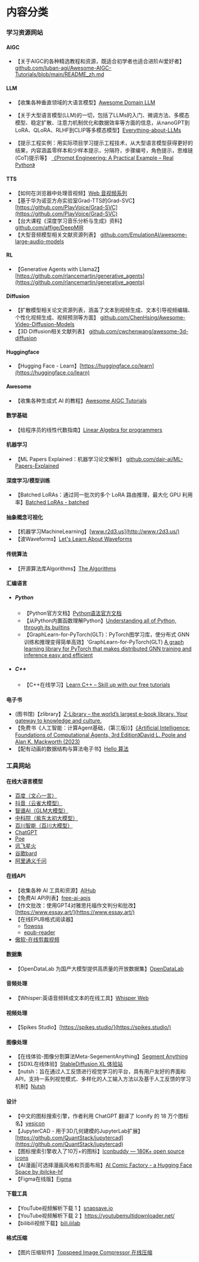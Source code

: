 # 内容分类

### 学习资源网站

#### AIGC

- 【关于AIGC的各种精选教程和资源，既适合初学者也适合进阶AI爱好者】[github.com/luban-agi/Awesome-AIGC-Tutorials/blob/main/README_zh.md](github.com/luban-agi/Awesome-AIGC-Tutorials/blob/main/README_zh.md)

#### LLM

- 【收集各种垂直领域的大语言模型】[Awesome Domain LLM](https://github.com/luban-agi/Awesome-Domain-LLM)

- 【关于大型语言模型(LLM)的一切，包括了LLMs的入门、微调方法、多模态模型、稳定扩散、注意力机制优化和数据效率等方面的信息，从nanoGPT到LoRA、QLoRA、RLHF到CLIP等多模态模型】[Everything-about-LLMs](github.com/tianlinxu312/Everything-about-LLMs) 

- 【提示工程实例：用实际项目学习提示工程技术，从大型语言模型获得更好的结果，内容涵盖零样本和少样本提示，分隔符，步骤编号，角色提示，思维链(CoT)提示等】 [《Prompt Engineering: A Practical Example – Real Python》](https://realpython.com/practical-prompt-engineering/)

#### TTS

- 【如何在浏览器中处理音视频】[Web 音视频系列](https://hughfenghen.github.io/tag/WebAV/)
- 【基于华为诺亚方舟实验室Grad-TTS的Grad-SVC】[https://github.com/PlayVoice/Grad-SVC](https://github.com/PlayVoice/Grad-SVC)
- 【台大课程《深度学习音乐分析与生成》资料】 [github.com/affige/DeepMIR](http://github.com/affige/DeepMIR) 
- 【大型音频模型相关文献资源列表】 [github.com/EmulationAI/awesome-large-audio-models](http://github.com/EmulationAI/awesome-large-audio-models)

#### RL

- 【Generative Agents with Llama2】[https://github.com/rlancemartin/generative_agents](https://github.com/rlancemartin/generative_agents)

#### Diffusion

- 【扩散模型相关论文资源列表，涵盖了文本到视频生成、文本引导视频编辑、个性化视频生成、视频预测等方面】 [github.com/ChenHsing/Awesome-Video-Diffusion-Models](http://github.com/ChenHsing/Awesome-Video-Diffusion-Models)
- 【3D Diffusion相关文献列表】 [github.com/cwchenwang/awesome-3d-diffusion](http://github.com/cwchenwang/awesome-3d-diffusion)

#### Huggingface

- 【Hugging Face - Learn】[https://huggingface.co/learn](https://huggingface.co/learn)

#### Awesome

- 【收集各种生成式 AI 的教程】[Awesome AIGC Tutorials](https://github.com/luban-agi/Awesome-AIGC-Tutorials)

#### 数学基础

- 【给程序员的线性代数指南】[Linear Algebra for programmers](https://coffeemug.github.io/spakhm.com/posts/01-lingalg-p1/linalg-p1.html)

#### 机器学习

- 【ML Papers Explained：机器学习论文解析】 [github.com/dair-ai/ML-Papers-Explained](http://github.com/dair-ai/ML-Papers-Explained)

#### 深度学习/模型训练

- 【Batched LoRAs：通过同一批次的多个 LoRA 路由推理，最大化 GPU 利用率】[Batched LoRAs - batched](github.com/sabetAI/BLoRA)

#### 抽象概念可视化

- 【机器学习MachineLearning】[www.r2d3.us](http://www.r2d3.us/)
- 【波Waveforms】[Let's Learn About Waveforms](https://pudding.cool/2018/02/waveforms/)

#### 传统算法

- 【开源算法库Algorithms】[The Algorithms](https://the-algorithms.com/)

#### 汇编语言

- ##### Python
  
  - 【Python官方文档】[Python语法官方文档](https://docs.python.org/zh-cn/3/tutorial/index.html)
  - 【从Python内置函数理解Python】[Understanding all of Python, through its builtins](https://tushar.lol/post/builtins/)
  - 【GraphLearn-for-PyTorch(GLT)：PyTorch图学习库，使分布式 GNN 训练和推理变得简单高效】'GraphLearn-for-PyTorch(GLT) [A graph learning library for PyTorch that makes distributed GNN training and inference easy and efficient](github.com/alibaba/graphlearn-for-pytorch)
  
- ##### C++
  
  - 【C++在线学习】[Learn C++ – Skill up with our free tutorials](https://www.learncpp.com/)

#### 电子书

- (图书馆)【zlibrary】[Z-Library – the world’s largest e-book library. Your gateway to knowledge and culture.](https://zh.zlibrary-china.se/)
- 【免费书《人工智能：计算Agent基础，(第三版)》】[《Artificial Intelligence: Foundations of Computational Agents,  3rd Edition》David L. Poole and Alan K. Mackworth (2023)](https://artint.info/3e/html/ArtInt3e.html) 
- 【配有动画的数据结构与算法电子书】[Hello 算法](https://github.com/krahets/hello-algo)

### 工具网站

#### 在线大语言模型

- [百度（文心一言）](http://wenxin.baidu.com/)
- [抖音（云雀大模型）](http://doubao.com/)
- [智谱AI（GLM大模型）](http://chatglm.cn/)
- [中科院（紫东太初大模型）](http://xihe.mindspore.cn/)
- [百川智能（百川大模型）](http://baichuan-ai.com/)
- [ChatGPT](https://chat.openai.com/)
- [Poe](https://poe.com/)
- [讯飞星火](https://passport.xfyun.cn/)
- [谷歌bard](https://bard.google.com/)
- [阿里通义千问](https://qianwen.aliyun.com/)

#### 在线API

- 【收集各种 AI 工具和资源】[AIHub](https://www.aihub.cn/)
- 【免费AI API列表】[free-ai-apis](http://github.com/NovaOSS/free-ai-apis)
- 【作文批改：使用GPT4对雅思托福作文判分和批改】[https://www.essay.art/](https://www.essay.art/)
- 【在线EPUB格式阅读器】
  - [flowoss](https://app.flowoss.com/zh-CN)
  - [epub-reader](https://epub-reader.online/)
- [傲软-在线剪裁视频](https://www.apowersoft.cn/trim-video-online)

#### 数据集

- 【OpenDataLab 为国产大模型提供高质量的开放数据集】[OpenDataLab](https://opendatalab.com/home)

#### 音频处理

- 【Whisper:英语音频转成文本的在线工具】[Whisper Web](https://huggingface.co/spaces/Xenova/whisper-web)

#### 视频处理

- 【Spikes Studio】[https://spikes.studio/](https://spikes.studio/)

#### 图像处理

- 【在线体验-图像分割算法Meta-SegementAnything】[Segment Anything](https://segment-anything.com/demo)
- 【SDXL在线体验】[StableDiffusion XL 体验站](https://www.stablediffusionai.ai/)
- 【nutsh：旨在通过人工反馈进行视觉学习的平台，具有用户友好的界面和 API，支持一系列视觉模式、多样化的人工输入方法以及基于人工反馈的学习机制】[Nutsh](https://nutsh.ai/docs/)

#### 设计

- 【中文的图标搜索引擎，作者利用 ChatGPT 翻译了 Iconify 的 18 万个图标名】[yesicon](https://yesicon.app/)
- 【JupyterCAD - 用于3D几何建模的JupyterLab扩展】[https://github.com/QuantStack/jupytercad](https://github.com/QuantStack/jupytercad)
- 【图标搜索引擎收入了10万+的图标】[Iconbuddy — 180K+ open source icons](https://iconbuddy.app/)
- 【AI漫画|可选择漫画风格和页面布局】[AI Comic Factory - a Hugging Face Space by jbilcke-hf](https://huggingface.co/spaces/jbilcke-hf/ai-comic-factory)
- 【Figma在线版】[Figma](https://www.figma.com/files/recents-and-sharing/recently-viewed)

#### 下载工具

- 【YouTube视频解析下载 1 】[snapsave.io](https://snapsave.io/zh-tw18)
- 【YouTube视频解析下载 2 】https://youtubemultidownloader.net/
- 【bilibili视频下载】[bili.iiilab](https://bili.iiilab.com/)

#### 格式压缩

- 【图片压缩软件】[Topspeed Image Compressor 在线压缩](https://www.ticompressor.com/online/)
